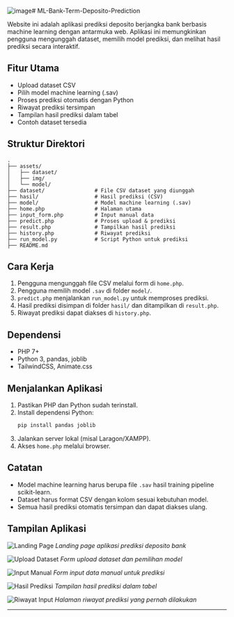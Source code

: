 ![image](https://github.com/user-attachments/assets/3ede51de-be7a-435f-bd44-01f04c76bbdb)# ML-Bank-Term-Deposito-Prediction

Website ini adalah aplikasi prediksi deposito berjangka bank berbasis machine learning dengan antarmuka web. Aplikasi ini memungkinkan pengguna mengunggah dataset, memilih model prediksi, dan melihat hasil prediksi secara interaktif.

## Fitur Utama
- Upload dataset CSV
- Pilih model machine learning (.sav)
- Proses prediksi otomatis dengan Python
- Riwayat prediksi tersimpan
- Tampilan hasil prediksi dalam tabel
- Contoh dataset tersedia

## Struktur Direktori
```
.
├── assets/
│   ├── dataset/
│   ├── img/
│   └── model/
├── dataset/                # File CSV dataset yang diunggah
├── hasil/                  # Hasil prediksi (CSV)
├── model/                  # Model machine learning (.sav)
├── home.php                # Halaman utama
├── input_form.php          # Input manual data
├── predict.php             # Proses upload & prediksi
├── result.php              # Tampilkan hasil prediksi
├── history.php             # Riwayat prediksi
├── run_model.py            # Script Python untuk prediksi
├── README.md
```

## Cara Kerja
1. Pengguna mengunggah file CSV melalui form di `home.php`.
2. Pengguna memilih model `.sav` di folder `model/`.
3. `predict.php` menjalankan `run_model.py` untuk memproses prediksi.
4. Hasil prediksi disimpan di folder `hasil/` dan ditampilkan di `result.php`.
5. Riwayat prediksi dapat diakses di `history.php`.

## Dependensi
- PHP 7+
- Python 3, pandas, joblib
- TailwindCSS, Animate.css

## Menjalankan Aplikasi
1. Pastikan PHP dan Python sudah terinstall.
2. Install dependensi Python:
   ```powershell
   pip install pandas joblib
   ```
3. Jalankan server lokal (misal Laragon/XAMPP).
4. Akses `home.php` melalui browser.

## Catatan
- Model machine learning harus berupa file `.sav` hasil training pipeline scikit-learn.
- Dataset harus format CSV dengan kolom sesuai kebutuhan model.
- Semua hasil prediksi otomatis tersimpan dan dapat diakses ulang.

## Tampilan Aplikasi

![Landing Page](https://i.imgur.com/MyAjR8O.png)
*Landing page aplikasi prediksi deposito bank*

![Upload Dataset](https://i.imgur.com/rdlqu7I.png)
*Form upload dataset dan pemilihan model*

![Input Manual](https://i.imgur.com/c7FhIWh.png)
*Form input data manual untuk prediksi*

![Hasil Prediksi](https://i.imgur.com/gGCKbsp.png)
*Tampilan hasil prediksi dalam tabel*

![Riwayat Input](https://i.imgur.com/Md0hgTd.png)
*Halaman riwayat prediksi yang pernah dilakukan*


---
